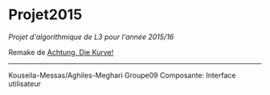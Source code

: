 Projet2015
=======
*Projet d'algorithmique de L3 pour l'année 2015/16*

Remake de [Achtung, Die Kurve!](https://en.wikipedia.org/wiki/Achtung,_die_Kurve!)

-----------------------------------------------------------------------
Kouseila-Messas/Aghiles-Meghari
Groupe09
Composante: Interface utilisateur 
